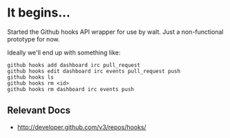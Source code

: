# It begins...

Started the Github hooks API wrapper for use by walt. Just a non-functional prototype for now.

Ideally we'll end up with something like:

    github hooks add dashboard irc pull_request
    github hooks edit dashboard irc events pull_request push
    github hooks ls
    github hooks rm <id>
    github hooks rm dashboard irc events push

## Relevant Docs
* http://developer.github.com/v3/repos/hooks/
